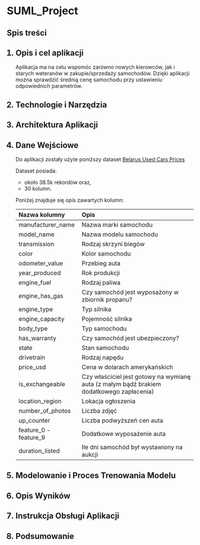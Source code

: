 # SUML_Project
## Spis treści
<ol>
  
## <li>Opis i cel aplikacji</li>
<p>Aplikacja ma na celu wspomóc zarówno nowych kierowców, jak i starych weteranów w zakupie/sprzedaży samochodów. Dzięki aplikacji można sprawdzić średnią cenę samochodu przy ustawieniu odpowiednich parametrów.</p>

## <li>Technologie i Narzędzia</li>

## <li>Architektura Aplikacji</li>
## <li>Dane Wejściowe</li>
<p>Do aplikacji zostały użyte poniższy dataset <a href=https://www.kaggle.com/datasets/slavapasedko/belarus-used-cars-prices>Belarus Used Cars Prices</a></p>
</a>
<p>Dataset posiada:
<ul>
  <li>około 38.5k rekordów oraz,</li>
  <li>30 kolumn.</li>
</ul></p>
<p>Poniżej znajduje się opis zawartych kolumn:</p>

| Nazwa kolumny | Opis |
|:-------------------|:------------------------------------------------|
| manufacturer_name | Nazwa marki samochodu |
| model_name | Nazwa modelu samochodu |
| transmission | Rodzaj skrzyni biegów |
| color | Kolor samochodu |
| odometer_value | Przebieg auta |
| year_produced | Rok produkcji |
| engine_fuel | Rodzaj paliwa |
| engine_has_gas | Czy samochód jest wyposażony w zbiornik propanu? |
| engine_type | Typ silnika |
| engine_capacity | Pojemność silnika |
| body_type | Typ samochodu |
| has_warranty | Czy samochód jest ubezpieczony? |
| state | Stan samochodu |
| drivetrain | Rodzaj napędu |
| price_usd | Cena w dolarach amerykańskich |
| is_exchangeable | Czy właściciel jest gotowy na wymianę auta (z małym bądź brakiem dodatkowego zapłacenia) |
| location_region | Lokacja ogłoszenia |
| number_of_photos | Liczba zdjęć |
| up_counter | Liczba podwyższeń cen auta |
| feature_0 - feature_9 | Dodatkowe wyposażenie auta |
| duration_listed | Ile dni samochód był wystawiony na aukcji |


## <li>Modelowanie i Proces Trenowania Modelu</li>
## <li>Opis Wyników</li>
## <li>Instrukcja Obsługi Aplikacji</li>
## <li>Podsumowanie</li>

</ol>
